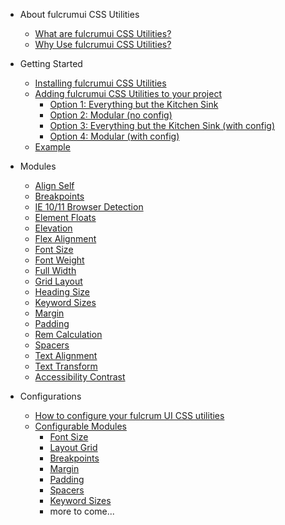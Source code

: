 - About fulcrumui CSS Utilities
  - [What are fulcrumui CSS Utilities?](/README.md)
  - [Why Use fulcrumui CSS Utilities?](why-use.md)

- Getting Started
  - [Installing fulcrumui CSS Utilities](installing.md)
  - [Adding fulcrumui CSS Utilities to your project](adding-to-projects.md)
    - [Option 1: Everything but the Kitchen Sink](adding-to-projects.md#option-1-everything-but-the-kitchen-sink)
    - [Option 2: Modular (no config)](adding-to-projects.md#option-2-modular-no-config)
    - [Option 3: Everything but the Kitchen Sink (with config)](adding-to-projects.md#option-3-everything-but-the-kitchen-sink-with-config)
    - [Option 4: Modular (with config)](adding-to-projects.md#option-4-modular-with-config)
  - [Example](example-addition.md)

- Modules
  - [Align Self](align-self.md)
  - [Breakpoints](breakpoints.md)
  - [IE 10/11 Browser Detection](browser-compat.md)
  - [Element Floats](element-floats.md)
  - [Elevation](elevation.md)
  - [Flex Alignment](flex-align-items.md)
  - [Font Size](font-size.md)
  - [Font Weight](font-weight.md)
  - [Full Width](full-width.md)
  - [Grid Layout](grid-layout.md)
  - [Heading Size](heading-size.md)
  - [Keyword Sizes](keyword-sizes.md)
  - [Margin](margin.md)
  - [Padding](padding.md)
  - [Rem Calculation](rem-calculation.md)
  - [Spacers](spacers.md)
  - [Text Alignment](text-alignment.md)
  - [Text Transform](text-transform.md)
  - [Accessibility Contrast](accessibility-contrast.md)

- Configurations
  - [How to configure your fulcrum UI CSS utilities](configuring.md)
  - [Configurable Modules](configurable-modules.md)
    - [Font Size](font-size-configuration.md)
    - [Layout Grid](layout-grid-configuration.md)
    - [Breakpoints](breakpoints-configuration.md)
    - [Margin](margin-configuration.md)
    - [Padding](padding-configuration.md)
    - [Spacers](spacers-configuration.md)
    - [Keyword Sizes](keyword-sizes-configuration.md)
    - more to come...
